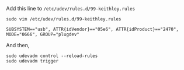 Add this line to `/etc/udev/rules.d/99-keithley.rules`
```
sudo vim /etc/udev/rules.d/99-keithley.rules
```
```
SUBSYSTEM=="usb", ATTR{idVendor}=="05e6", ATTR{idProduct}=="2470", MODE="0666", GROUP="plugdev"
```
And then,
```
sudo udevadm control --reload-rules
sudo udevadm trigger
```
